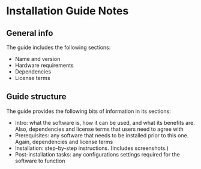 # Installation Guide Notes

## General info

The guide includes the following sections:

- Name and version
- Hardware requirements
- Dependencies
- License terms

## Guide structure

The guide provides the following bits of information in its sections:

- Intro: what the software is, how it can be used, and what its benefits are. Also, dependencies and license terms that users need to agree with
- Prerequisites: any software that needs to be installed prior to this one. Again, dependencies and license terms
- Installation: step-by-step instructions. (Includes screenshots.)
- Post-installation tasks: any configurations settings required for the software to function

